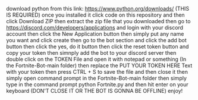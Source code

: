 download python from this link: https://www.python.org/downloads/ (THIS IS REQUIRED)
once you installed it click code on this repository and then click Download ZIP
then extract the zip file that you downloaded
then go to https://discord.com/developers/applications and login with your discord account
then click the New Application button
then simply put any name you want and click create
then go to the bot section and click the add bot button
then click the yes, do it button
then click the reset token button and copy your token
then simnply add the bot to your discord server
then double click on the TOKEN File and open it with notepad or something (In the Fortnite-Bot-main folder)
then replace the PUT YOUR TOKEN HERE Text with your token
then press CTRL + S to save the file and then close it
then simply open command prompt in the Fortnite-Bot-main folder
then simply type in the command prompt python Fortnite.py and then hit enter on your keyboard (DON'T CLOSE IT OR THE BOT IS GONNA BE OFFLINE)
enjoy!
